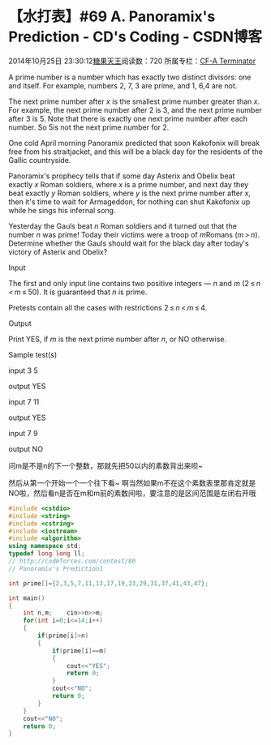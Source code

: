# 【水打表】#69 A. Panoramix's Prediction - CD's Coding - CSDN博客





2014年10月25日 23:30:12[糖果天王](https://me.csdn.net/okcd00)阅读数：720
所属专栏：[CF-A Terminator](https://blog.csdn.net/column/details/cf-amaster.html)

















A prime number is a number which has exactly two distinct divisors: one and itself. For example, numbers 2, 7, 3 are
 prime, and 1, 6,4 are
 not.

The next prime number after *x* is the smallest prime
 number greater than *x*. For example, the next prime number after 2 is 3,
 and the next prime number after 3 is 5.
 Note that there is exactly one next prime number after each number. So 5is not the
 next prime number for 2.


One cold April morning Panoramix predicted that soon Kakofonix will break free from his straitjacket, and this will be a black day for the residents of the Gallic countryside.


Panoramix's prophecy tells that if some day Asterix and Obelix beat exactly *x* Roman soldiers, where *x* is
 a prime number, and next day they beat exactly *y* Roman soldiers, where *y* is the
 next prime number after *x*, then it's time to wait for Armageddon, for nothing can shut Kakofonix up while he sings his infernal song.


Yesterday the Gauls beat *n* Roman soldiers and it turned out that the number *n* was
 prime! Today their victims were a troop of *m*Romans (*m* > *n*).
 Determine whether the Gauls should wait for the black day after today's victory of Asterix and Obelix?




Input


The first and only input line contains two positive integers — *n* and *m* (2 ≤ *n* < *m* ≤ 50).
 It is guaranteed that *n* is prime.


Pretests contain all the cases with restrictions 2 ≤ *n* < *m* ≤ 4.




Output


Print YES, if *m* is the
 next prime number after *n*, or NO otherwise.




Sample test(s)




input
3 5




output
YES



input
7 11




output
YES



input
7 9




output
NO























问m是不是n的下一个整数，那就先把50以内的素数背出来呗~

然后从第一个开始一个一个往下看~ 啊当然如果m不在这个素数表里那肯定就是NO啦，然后看n是否在m和m前的素数间啦，要注意的是区间范围是左闭右开哦



```cpp
#include <cstdio>
#include <string>
#include <cstring> 
#include <iostream>
#include <algorithm>
using namespace std;
typedef long long ll;
// http://codeforces.com/contest/80  
// Panoramix's Prediction1 

int prime[]={2,3,5,7,11,13,17,19,23,29,31,37,41,43,47};

int main()
{
	int n,m;	cin>>n>>m;
	for(int i=0;i<=14;i++)
	{
		if(prime[i]>n)
		{
			if(prime[i]==m)
			{
				cout<<"YES";
				return 0;
			}
			cout<<"NO";
			return 0;
		}
	}
	cout<<"NO";
	return 0;
}
```







